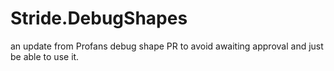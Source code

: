 # Stride.DebugShapes
an update from Profans debug shape PR to avoid awaiting approval and just be able to use it.
